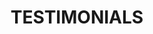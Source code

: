 ---
title : "TESTIMONIALS"
testimonial_slider:
# slider item loop
- name : "Manfred de Jong"
  image : "images/clients/manfreddeJong.jpg"
  designation : "mrdejongconsultancy"
  content : "Michael heeft mij op korte termijn kunnen helpen met een goede technische oplossing om een api uit te lezen en de data gelijk in een sql database te stoppen. De applicatie hebben we later nog kunnen uitbreiden. Michael reageert snel en is technisch uitstekend onderlegd. De applicatie draait al maanden tot grote tevredenheid. Ik beveel Michael van harte aan."
            
# slider item loop
- name : "Bob Kroegman"
  image : "images/clients/BobKroegman.jpg"
  designation : "Surveying Hub B.V"
  content : "Lorem ipsum dolor sit amet, consectetur adipisicing elit. Dolores ad, omnis totam iusto quia? Excepturi itaque quaerat, quia unde delectus rem error dignissimos in iusto."
            
# slider item loop
- name : "Jordy Verbeek"
  image : "images/clients/Systemair.jpg"
  designation : "Systemair B.V"
  content : "Lorem ipsum dolor sit amet, consectetur adipisicing elit. Dolores ad, omnis totam iusto quia? Excepturi itaque quaerat, quia unde delectus rem error dignissimos in iusto."

# custom style
custom_class: "" 
custom_attributes: "" 
custom_css: ""
---